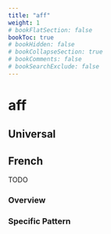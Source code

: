 ```yaml
---
title: "aff"
weight: 1
# bookFlatSection: false
bookToc: true
# bookHidden: false
# bookCollapseSection: true
# bookComments: false
# bookSearchExclude: false
---
```



# aff 

## Universal

## French

TODO
### Overview

### Specific Pattern


